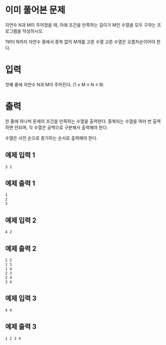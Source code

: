 이미 풀어본 문제
=============
자연수 N과 M이 주어졌을 때, 아래 조건을 만족하는 길이가 M인 수열을 모두 구하는 프로그램을 작성하시오.

1부터 N까지 자연수 중에서 중복 없이 M개를 고른 수열
고른 수열은 오름차순이어야 한다.

입력
==========
첫째 줄에 자연수 N과 M이 주어진다. (1 ≤ M ≤ N ≤ 8)

출력
===========
한 줄에 하나씩 문제의 조건을 만족하는 수열을 출력한다. 중복되는 수열을 여러 번 출력하면 안되며, 각 수열은 공백으로 구분해서 출력해야 한다.

수열은 사전 순으로 증가하는 순서로 출력해야 한다.

예제 입력 1 
----------
```
3 1
```
예제 출력 1 
----------
```
1
2
3
```
예제 입력 2 
--------
```
4 2
```
예제 출력 2 
----------
```
1 2
1 3
1 4
2 3
2 4
3 4
```
예제 입력 3 
--------
```
4 4
```
예제 출력 3 
-----------
```
1 2 3 4
```
